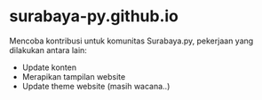 # surabaya-py.github.io

Mencoba kontribusi untuk komunitas Surabaya.py, pekerjaan yang dilakukan antara lain:

- Update konten
- Merapikan tampilan website
- Update theme website (masih wacana..)
